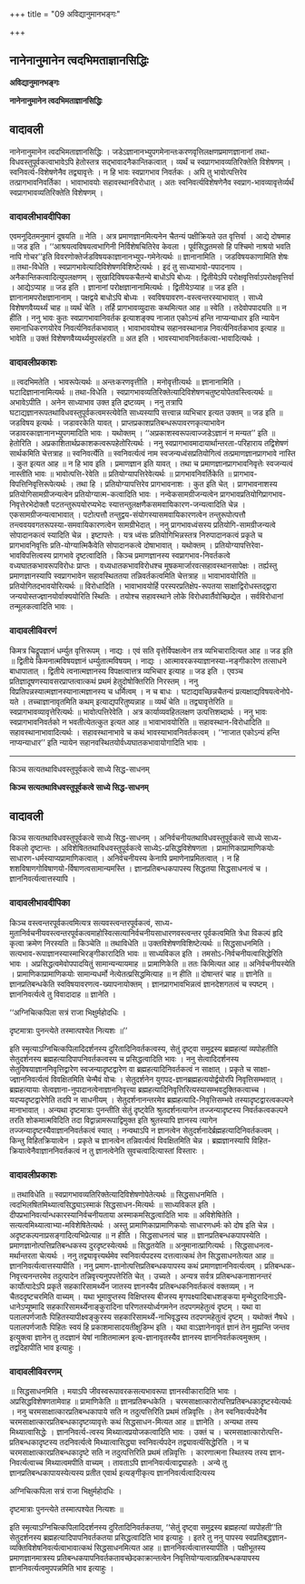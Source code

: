 +++
title = "09 अविद्यानुमानभङ्गः"

+++


## नानेनानुमानेन त्वदभिमताज्ञानसिद्धिः

**अविद्यानुमानभङ्गः**

**नानेनानुमानेन त्वदभिमताज्ञानसिद्धिः**

## **वादावली**

नानेनानुमानेन त्वदभिमताज्ञानसिद्धिः । जडेऽज्ञानानभ्युपगमेनान्तःकरणवृत्तिलक्षणप्रमाणज्ञानानां तथा-विधवस्तुपूर्वकत्वाभावेऽपि हेतोस्तत्र सद्भावादनैकान्तिकत्वात् । व्यर्थं च स्वप्रागभावव्यतिरिक्तेति विशेषणम् । स्वनिवर्त्य-विशेषणेनैव तद्व्यावृत्तेः । न हि भावः स्वप्रागभाव निवर्तकः । अपि तु भावोत्पत्तिरेव तत्प्रागभावनिवर्तिका । भावाभावयोः सहावस्थानविरोधात् । अतः स्वनिवर्त्यविशेषणेनैव स्वप्राग-भावव्यावृत्तेर्व्यर्थं स्वप्रागभावव्यतिरिक्तेति विशेषणम् ।

### **वादावलीभावदीपिका**

एवमनूदितमनुमानं दूषयति ॥ नेति । अत्र प्रमाणज्ञानमित्यनेन चैतन्यं पक्षीक्रियते उत वृत्तिर्वा । आद्ये दोषमाह ॥ जड इति । ‘‘आश्रयत्वविषयत्वभागिनी निर्विशेषचितिरेव केवला । पूर्वसिद्धतमसो हि पश्चिमो नाश्रयो भवति नापि गोचर’’इति विवरणोक्तेर्जडविषयकाज्ञानानभ्युप-गमेनेत्यर्थः ॥ ज्ञानानामिति । जडविषयकाणामिति शेषः ॥ तथा-विधेति । स्वप्रागभावेत्यादिविशेषणविशिष्टेत्यर्थः । इदं तु साध्याभावो-पपादनाय । अनैकान्तिकत्वादित्युपलक्षणम् । सुखादिविषयकचैतन्ये बाधोऽपि बोध्यः । द्वितीयेऽपि परोक्षवृत्तिर्वाऽपरोक्षवृत्तिर्वा । आद्येऽप्याह ॥ जड इति । ज्ञानानां परोक्षज्ञानानामित्यर्थः । द्वितीयेऽप्याह ॥ जड इति । ज्ञानानामपरोक्षज्ञानानाम् । पक्षद्वये बाधोऽपि बोध्यः । स्वविषयावरण-वस्त्वन्तरस्याभावात् । साध्ये विशेषणवैय्यर्थ्यं चाह ॥ व्यर्थं चेति । तर्हि प्रागभावव्युदासः कथमित्यत आह ॥ स्वेति । तदेवोपपादयति ॥ न हीति । ननु भावः कुतः स्वप्रागभावानिवर्तक इत्याशङ्क्य नाजात एकोऽन्यं हन्ति नाप्यन्याधार इति न्यायेन समानाधिकरणयोरेव निवर्त्यनिवर्तकभावात् । भावाभावयोश्च सहानवस्थानान्न निवर्त्यनिवर्तकभाव इत्याह ॥ भावेति ॥ उक्तं विशेषणवैय्यर्थ्यमुपसंहरति ॥ अत इति । भावस्याभावनिवर्तकत्वा-भावादित्यर्थः ।

### **वादावलीप्रकाशः**

॥ त्वदभिमतेति । भावरूपेत्यर्थः ॥ अन्तःकरणवृत्तीति । मनोवृत्तीत्यर्थः ॥ ज्ञानानामिति । घटादिज्ञानानामित्यर्थः ॥ तथा-विधेति । स्वप्रागभावव्यतिरिक्तेत्यादिविशेषणचतुष्टयोपेतवस्त्वित्यर्थः ॥ अभावेऽपीति । अनेन साध्याभाव उक्त इति द्रष्टव्यम् । ननु तत्रापि घटाद्यज्ञानरूपतथाविधवस्तुपूर्वकत्वमस्त्येवेति साध्यस्यापि सत्त्वान्न व्यभिचार इत्यत उक्तम् ॥ जड इति ॥ जडविषय इत्यर्थः । जडावरकेति यावत् । प्राप्तप्रकाशप्रतिबन्धरूपावरणकृत्याभावेन जडावरकाज्ञानानभ्युपगमादिति भावः । यथोक्तम् । ‘‘अप्रकाशस्वरूपत्वाज्जडेऽज्ञानं न मन्यत’’ इति ॥ हेतोरिति । अप्रकाशितार्थप्रकाशकत्वरूपहेतोरित्यर्थः । ननु स्वप्रागभावमादायार्थान्तरता-परिहाराय तद्विशेषणं सार्थकमिति चेत्तत्राह ॥ स्वनिवर्त्येति ॥ स्वनिवर्त्यत्वं नाम स्वजन्यध्वंसप्रतियोगित्वं तत्प्रमाणज्ञानप्रागभावे नास्ति । कुत इत्यत आह ॥ न हि भाव इति । प्रमाणज्ञान इति यावत् । तथा च प्रमाणज्ञानप्रागभावनिवृत्तेः स्वजन्यत्वं नास्तीति भावः ॥ भावोत्पत्ति-रेवेति ॥ प्रतियोग्यापत्तिरेवेत्यर्थः ॥ प्रागभावनिवर्तिकेति ॥ प्रागभाव-विपत्तिनिवृत्तिरूपेत्यर्थः । तथा हि । प्रतियोग्यापत्तिरेव प्रागभावनाशः । कुत इति चेत् । प्रागभावनाशस्य प्रतियोगिसामग्रीजन्यत्वेन प्रतियोग्यात्म-कत्वादिति भावः । नन्वेकसामग्रीजन्यत्वेन प्रागभावप्रतियोगिप्रागभाव-निवृत्तेरभेदोक्तौ पटतन्तुरूपयोरप्यभेदः स्यात्तन्तुलक्षणैकसमवायिकारण-जन्यत्वादिति चेन्न । एकसामग्रीजन्यत्वाभावात् । पटोत्पत्तौ तन्तुद्वय-संयोगस्यासमवायिकारणत्वेन तन्तुरूपोत्पत्तौ तन्त्ववयवगतरूपस्या-समवायिकारणत्वेन सामग्रीभेदात् । ननु प्रागभावध्वंसस्य प्रतियोगि-सामग्रीजन्यत्वे सोपादानकत्वं स्यादिति चेन्न । इष्टापत्तेः । यत्र ध्वंसः प्रतियोगिभिन्नस्तत्र निरुपादानकत्वं प्रकृते च प्रागभावनिवृत्तिः प्रति-योग्यात्मिकैवेति सोपादानकत्वे दोषाभावात् । यथोक्तम् । प्रतियोग्यापत्तिरेवा-भावविपत्तित्वस्य प्रागभावे दृष्टत्वादिति । किञ्च प्रमाणज्ञानस्य स्वप्रागभाव-निवर्तकत्वे वध्यघातकभावरूपविरोधः प्राप्तः । वध्यधातकभावविरोधश्च मूषकमार्जारवत्सहावस्थानसापेक्षः । तर्ह्यस्तु प्रमाणज्ञानस्यापि स्वप्रागभावेन सहावस्थिततया तन्निवर्तकत्वमिति चेत्तत्राह ॥ भावाभावयोरिति ॥ प्रतियोगितदभावयोरित्यर्थः ॥ विरोधादिति । भावाभावयोर्हि परस्परप्रतिक्षेप-रूपतया साक्षाद्विरोधस्तद्द्वारा जन्ययोस्तज्ज्ञानयोर्वाक्ययोरिति स्थितिः । तयोश्च सहावस्थाने लोके विरोधवार्तैवोच्छिद्येत । सर्वविरोधानां तन्मूलकत्वादिति भावः ।

### **वादावलीविवरणं**

किमत्र चिद्रूपज्ञानं धर्म्युत वृत्तिरूपम् । नाद्यः । एवं सति वृत्तेर्विपक्षत्वेन तत्र व्यभिचारादित्यत आह ॥ जड इति ॥ द्वितीये किमनात्मविषयज्ञानं धर्म्युतात्मविषयम् । नाद्यः । आत्मावरकस्याज्ञानस्या-नङ्गीकारेण तत्साधने बाधापातात् । द्वितीये त्वनात्मज्ञानस्य विपक्षत्वात्तत्र व्यभिचार इत्याह ॥ जड इति । एवञ्च प्रतिज्ञादूषणस्यावसरप्राप्तत्वात्कथं प्रथमं हेतुदोषोक्तिरिति निरस्तम् । ननु विप्रतिपन्नस्यात्मज्ञानस्यानात्मज्ञानस्य च धर्मित्वम् । न च बाधः । घटाद्यवच्छिन्नचैतन्यं प्रत्यक्षाद्यविषयत्वेनोपे-यते । तच्चाज्ञानावृतमिति कथम् इत्याद्यपरितुष्यन्नाह ॥ व्यर्थं चेति ॥ तद्व्यावृत्तेरिति ॥ स्वप्रागभावव्यावृत्तेरित्यर्थः ॥ भावोत्पत्तिरेवेति । अत्र कार्याव्यवहितलक्षण उत्पत्तिशब्दार्थः । ननु भावः स्वप्रागभावनिवर्तको न भवतीत्येतत्कुत इत्यत आह ॥ भावाभावयोरिति ॥ सहावस्थान-विरोधादिति ॥ सहावस्थानाभावादित्यर्थः । सहावस्थानाभावे च कथं भावस्याभावनिवर्तकत्वम् । ‘‘नाजात एकोऽन्यं हन्ति नाप्यन्याधार’’ इति न्यायेन सहानवस्थितयोर्वध्यघातकभावायोगादिति भावः ।

------------------------------------------------------------------------

किञ्च सत्यतथाविधवस्तुपूर्वकत्वे साध्ये सिद्ध-साधनम्

**किञ्च सत्यतथाविधवस्तुपूर्वकत्वे साध्ये सिद्ध-साधनम्**

## **वादावली**

किञ्च सत्यतथाविधवस्तुपूर्वकत्वे साध्ये सिद्ध-साधनम् । अनिर्वचनीयतथाविधवस्तुपूर्वकत्वे साध्ये साध्य-विकलो दृष्टान्तः । अविशेषिततथाविधवस्तुपूर्वकत्वे साध्येऽ-प्रसिद्धविशेषणता । प्रामाणिकाप्रामाणिकयोः साधारण-धर्मस्याप्यप्रामाणिकत्वात् । अनिर्वचनीयस्य केनापि प्रमाणेनाप्रमितत्वात् । न हि शशविषाणगोविषाणयो-र्विषाणत्वसामान्यमस्ति । ज्ञानप्रतिबन्धकपापस्य सिद्धतया सिद्धसाधनत्वं च । ज्ञाननिवर्त्यत्वात्तस्यापि ।

### **वादावलीभावदीपिका**

किञ्च वस्त्वन्तरपूर्वकत्वमित्यत्र सत्यवस्त्वन्तरपूर्वकत्वं, साध्य-मुतानिर्वचनीयवस्त्वन्तरपूर्वकत्वमाहोस्वित्सत्यानिर्वचनीयसाधारणवस्त्वन्तर पूर्वकत्वमिति त्रेधा विकल्पं हृदि कृत्वा क्रमेण निरस्यति ॥ किञ्चेति ॥ तथाविधेति ॥ उक्तविशेषणविशिष्टेत्यर्थः ॥ सिद्धसाधनमिति । सत्यभाव-रूपाज्ञानस्यास्माभिरङ्गीकारादिति भावः ॥ साध्यविकल इति । तमसोऽ-निर्वचनीयत्वासिद्धेरिति भावः । अप्रसिद्धत्वमेवोपपादयितुं सामान्यन्यायमाह ॥ प्रामाणिकेति ॥ ततः किमित्यत आह ॥ अनिर्वचनीयस्येति । प्रामाणिकाप्रामाणिकयोः सामान्यधर्मो नेत्येतत्प्रसिद्धमित्याह ॥ न हीति ॥ दोषान्तरं चाह ॥ ज्ञानेति ॥ ज्ञानप्रतिबन्धकेति स्वविषयावरणत्व-ख्यापनायोक्तम् । ज्ञानप्रागभावभिन्नत्वं ज्ञानदेशगतत्वं च स्पष्टम् । ज्ञाननिवर्त्यत्वे तु विवादादाह ॥ ज्ञानेति ।

‘‘अग्निचित्कपिला सत्रं राजा भिक्षुर्महोदधिः ।

दृष्टमात्राः पुनन्त्येते तस्मात्पश्येत नित्यशः ॥’’

इति स्मृत्याऽग्निचित्कपिलादिदर्शनस्य दुरितादिनिवर्तकत्वस्य, सेतुं दृष्ट्वा समुद्रस्य ब्रह्महत्यां व्यपोहतीति सेतुदर्शनस्य ब्रह्महत्यादिपापनिवर्तकत्वस्य च प्रसिद्धत्वादिति भावः । ननु सेत्वादिदर्शनस्य सेतुविषयाज्ञाननिवृत्तिद्वारेण स्वजन्यादृष्टद्वारेण वा ब्रह्महत्यादिनिवर्तकत्वं न साक्षात् । प्रकृते च साक्षा-ज्ज्ञाननिवर्त्यत्वं विवक्षितमिति चेन्मैवं वोचः । सेतुदर्शनेन युगपद-ज्ञानब्रह्महत्ययोर्द्वयोरपि निवृत्तिसम्भवात् । ब्रह्महत्यायाः सेत्वज्ञाना-नुपादानत्वेनाज्ञाननिवृत्त्या ब्रह्महत्यादिनिवृत्तिरित्यस्यासम्भवदुक्तिकत्वाच्च । यदप्यदृष्टद्वारेणेति तदपि न साधनीयम् । सेतुदर्शनानन्तरमेव ब्रह्महत्यादि-निवृत्तिसम्भवे तस्यादृष्टद्वारत्वकल्पने मानाभावात् । अन्यथा दृष्टमात्राः पुनन्तीति सेतुं दृष्ट्वेति श्रुतदर्शनत्यागेन तज्जन्यादृष्टस्य निवर्तकत्वकल्पने तरति शोकमात्मविदिति तदा विद्वान्नामरूपाद्विमुक्त इति श्रुतस्यापि ज्ञानस्य त्यागेन तज्जन्यादृष्टस्यैवाज्ञाननिवर्तकत्वं स्यात् । नन्वथाऽपि न ज्ञानत्वेन सेतुदर्शनादेर्ब्रह्महत्यादिनिवर्तकत्वम् । किन्तु विहितक्रियात्वेन । प्रकृते च ज्ञानत्वेन तन्निवर्त्यत्वं विवक्षितमिति चेन्न । ब्रह्मज्ञानस्यापि विहित-क्रियात्वेनैवाज्ञाननिवर्तकत्वं न तु ज्ञानत्वेनेति सुवचत्वादित्यास्तां विस्तारः ।

### **वादावलीप्रकाशः**

॥ तथाविधेति ॥ स्वप्रागभावव्यतिरिक्तेत्यादिविशेषणोपेतेत्यर्थः ॥ सिद्धसाधनमिति । त्वदभिलषितमिथ्यात्वसिद्ध्याऽस्माकं सिद्धसाधन-मित्यर्थः ॥ साध्यविकल इति । दीपप्रभानिवर्त्यान्धकारस्यानिर्वचनीयताया अस्माकमसिद्धत्वादिति भावः ॥ अविशेषितेति । सत्यत्वमिथ्यात्वाभ्या-मविशेषितेत्यर्थः । अस्तु प्रामाणिकाप्रामाणिकयोः साधारणधर्मः को दोष इति चेन्न । अदृष्टकल्पनाप्रसङ्गादित्यभिप्रेत्याह ॥ न हीति । सिद्धसाधनत्वं चाह ॥ ज्ञानप्रतिबन्धकपापस्येति । प्रमाणज्ञानोत्पत्तिप्रतिबन्धकस्य दुरदृष्टस्येत्यर्थः ॥ सिद्धतयेति ॥ अनुमानात्प्रागित्यर्थः । सिद्धसाधनत्व-मर्थान्तरता चेत्यर्थः । ननु तद्व्यावृत्त्यर्थमेव स्वनिवर्त्यपदस्य दत्तत्वात्कथं तेन सिद्धसाधनतेत्यत आह ॥ ज्ञाननिवर्त्यत्वात्तस्यापीति । ननु प्रमाण-ज्ञानोत्पत्तिप्रतिबन्धकपापस्य कथं प्रमाणज्ञाननिवर्त्यत्वम् । प्रतिबन्धक-निवृत्त्यनन्तरमेव तदुत्पादेन तन्निवृत्त्यनुपपत्तेरिति चेत् । उच्यते । अन्यत्र सर्वत्र प्रतिबन्धकनाशानन्तरं कार्योत्पादेऽपि प्रकृते सहकारिसामर्थ्येन जातस्य ज्ञानस्यैव प्रतिबन्धकनिवर्तकत्वं वक्तव्यम् । न चैतददृष्टचरमिति वाच्यम् । यथा भूमावुप्तस्य विक्षिप्तस्य बीजस्य मृगपक्ष्यादिबाधशङ्कया मृन्मेदुरादिनाऽपि-धानेऽप्यूष्मादि सहकारिसामर्थ्येनाङ्कुरादिना परिणतस्योर्ध्वगमनेन तदपगमहेतुत्वं दृष्टम् । यथा वा पलालपर्णजातैः पिहितस्यापीक्ष्वङ्कुरस्य सहकारिसामर्थ्ये-नाभिवृद्धस्य तदपगमहेतुत्वं दृष्टम् । यथोक्तं नैषधे । पलालपर्णजातैः पिहितः स्वयं हि प्रकाशमासादयतीक्षुडिम्भ इति । यथा वाऽज्ञानेनावृतं ज्ञानं तेन मुह्यन्ति जन्तव इत्युक्त्वा ज्ञानेन तु तदज्ञानं येषां नाशितमात्मन इत्य-ज्ञानावृतस्यैव ज्ञानस्य ज्ञाननिवर्तकत्वमुक्तम् । तद्वदिहापीति भाव इत्याहुः ।

### **वादावलीविवरणम्**

॥ सिद्धसाधनमिति । मयाऽपि जीवस्वरूपावरकसत्यभावरूपा ज्ञानस्वीकारादिति भावः । अप्रसिद्धविशेषणतामेवाह ॥ प्रामाणिकेति ॥ ज्ञानप्रतिबन्धकेति । चरमसाक्षात्कारोत्पत्तिप्रतिबन्धकादृष्टस्येत्यर्थः । ननु चरमसाक्षात्कारप्रतिबन्धकापाये सति न तदुत्पत्तिरिति प्रथमं तन्निवृत्तिः । तेन स्वनिवर्त्यपदेनैव चरमसाक्षात्कारप्रतिबन्धकादृष्टव्यावृत्तेः कथं सिद्धसाधन-मित्यत आह ॥ ज्ञानेति । अन्यथा तस्य मिथ्यात्वासिद्धेः । ज्ञाननिवर्त्य-त्वस्य मिथ्यात्वप्रयोजकत्वादिति भावः । उक्तं च । चरमसाक्षात्कारोत्पत्ति-प्रतिबन्धकादृष्टस्य तदनिवर्त्यत्वे मिथ्यात्वासिद्ध्या स्वनिवर्त्यपदेन तद्व्यावर्त्यसिद्धेरिति । न च चरमसाक्षात्कारप्रतिबन्धकादृष्टे सति न तदुत्पत्तिरिति प्रथमं तन्निवृत्तिः । कारणात्मना स्थितस्य तस्य ज्ञान-निवर्त्यत्वाच्च मिथ्यात्वमपीति वाच्यम् । तावताऽपि ज्ञाननिवर्त्यत्वाद्व्याहतेः । अन्ये तु ज्ञानप्रतिबन्धकापायस्येत्यस्य प्रतीत एवार्थ इत्यङ्गीकृत्य ज्ञाननिवर्त्यत्वादित्यस्य

अग्निचित्कपिला सत्रं राजा भिक्षुर्महोदधिः ।

दृष्टमात्राः पुनन्त्येते तस्मात्पश्येत नित्यशः ॥

इति स्मृत्याऽग्निचित्कपिलादिदर्शनस्य दुरितादिनिवर्तकतया, ‘‘सेतुं दृष्ट्वा समुद्रस्य ब्रह्महत्यां व्यपोहती’’ति सेतुदर्शनस्य ब्रह्महत्यादिपापनिवर्तकतया प्रसिद्धत्वादिति भाव इत्याहुः । इतरे तु ननु पापस्य स्वप्रतिबद्धज्ञान-व्यक्तिविशेषनिवर्त्यत्वाभावात्कथं सिद्धसाधनमित्यत आह ॥ ज्ञाननिवर्त्यत्वात्तस्यापीति । पक्षीभूतस्य प्रमाणज्ञानमात्रस्य प्रतिबन्धकपापनिवर्तकतावच्छेदकाक्रान्तत्वेन निवृत्तियोग्यत्वात्प्रतिबन्धकपापस्य ज्ञाननिवर्त्यत्वमुपपन्नमिति भाव इत्याहुः ।

